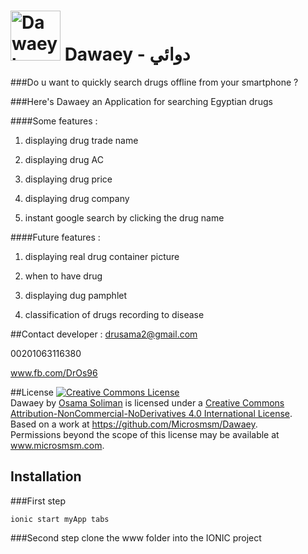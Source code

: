 # <img width="80" src="https://lh3.googleusercontent.com/61bLWPcU2c2aFIRE_0OVCgpynn2lXnyBFgXRdhSIsVj2IEdd6cDiXGiV6stiEVhqA30=w300-rw" alt="Dawaey logo">  Dawaey - دوائي 

###Do u want to quickly search drugs offline from your smartphone ?

###Here's Dawaey an Application for searching Egyptian drugs

####Some features :

1. displaying drug trade name

2. displaying drug AC

3. displaying drug price

4. displaying drug company

5. instant google search by clicking the drug name

####Future features :

1. displaying real drug container picture

2. when to have drug

3. displaying dug pamphlet

4. classification of drugs recording to disease
 

##Contact developer : 
drusama2@gmail.com

00201063116380

www.fb.com/DrOs96

##License
<a rel="license" href="http://creativecommons.org/licenses/by-nc-nd/4.0/"><img alt="Creative Commons License" style="border-width:0" src="https://i.creativecommons.org/l/by-nc-nd/4.0/88x31.png" /></a><br /><span xmlns:dct="http://purl.org/dc/terms/" property="dct:title">Dawaey</span> by <a xmlns:cc="http://creativecommons.org/ns#" href="https://github.com/Microsmsm" property="cc:attributionName" rel="cc:attributionURL">Osama Soliman</a> is licensed under a <a rel="license" href="http://creativecommons.org/licenses/by-nc-nd/4.0/">Creative Commons Attribution-NonCommercial-NoDerivatives 4.0 International License</a>.<br />Based on a work at <a xmlns:dct="http://purl.org/dc/terms/" href="https://github.com/Microsmsm/Dawaey" rel="dct:source">https://github.com/Microsmsm/Dawaey</a>.<br />Permissions beyond the scope of this license may be available at <a xmlns:cc="http://creativecommons.org/ns#" href="www.microsmsm.com" rel="cc:morePermissions">www.microsmsm.com</a>.

## Installation 
###First step
```
ionic start myApp tabs
```
###Second step 
clone the www folder into the IONIC project
